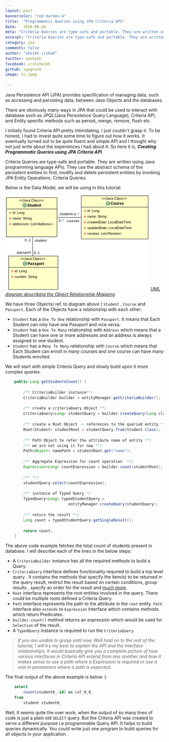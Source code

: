 ```yaml
---
layout: post
bannercolor: "red darken-4"
title:  "Programmatic Queries using JPA Criteria API"
date:   2018-06-26
meta: "Criteria Queries are type-safe and portable. They are written using Java programming language APIs. They use the abstract schema of the persistent entities to find, modify and delete persistent entities."
excerpt: "Criteria Queries are type-safe and portable. They are written using Java programming language APIs. They use the abstract schema of the persistent entities to find, modify and delete persistent entities."
category: jpa
comments: false
author: "sheikh irshad"
twitter: imshykh
facebook: irshsheikh
github: igagrock
image: ts.jpeg

---
```


Java Persistence API (JPA) provides specification of managing data, such as accessing and persisting data, between Java Objects and the databases.

There are obviously many ways in JPA that could be used to interact with database such as JPQL(Java Persistence Query Language), Criteria API, and Entity specific methods such as persist, merge, remove, flush etc.

I initially found Criteria API pretty intimidating. I just couldn't grasp it. To be honest, I had to invest quite some time to figure out how it works. It eventually turned out to be quite fluent and simple API and I thought why not just write about the experiences I had about it. So here it is, **_Creating Programmatic Queries using JPA Criteria API_**.

Criteria Queries are type-safe and portable. They are written using Java programming language APIs. They use the abstract schema of the persistent entities to find, modify and delete persistent entities by invoking JPA Entity Operations. Criteria Queries.

Below is the Data Model, we will be using in this tutorial.

![Object Model- UML](/assets/images/Criteria-object-UML.png)
*<ins>UML diagram describing the Object Relationship Mapping</ins>*

We have three Objects( ref. to diagram above ) `Student` , `Course` and `Passport`. Each of the Objects have a relationship with each other:
* `Student` has a `One To One` relationship with `Passport`. It means that Each Student can only have one Passport and vice versa.
* `Student` has a `One To Many` relationship with `Address` which means that a Student can have one or more addresses and an address is always assigned to one student.
* `Student` has a `Many To Many` relationship with `Course` which means that Each Student can enroll in many courses and one course can have many Students enrolled.

We will start with simple Criteria Query and slowly build upon it more complex queries. 

```java
    public Long getStudentsCount() {
    		
    	/** CriteriaBuilder instance**/ 
    	CriteriaBuilder builder = entityManager.getCriteriaBuilder();
    	
    	/** create a criteriaQuery Object **/
    	CriteriaQuery<Long> studentQuery = builder.createQuery(Long.class);
    	
    	/** create a Root Object -> references to the queried entity **/
    	Root<Student> studentRoot = studentQuery.from(Student.class);
    	
    	/** Path Object to refer the attribute name of entity **/
        /** we are not using it for now **/
    	Path<Object> namePath = studentRoot.get("name");
    	
    	/** Aggregate Expression for count operation  **/
    	Expression<Long> countExpression = builder.count(studentRoot);
    	
    	/** **/
    	studentQuery.select(countExpression);
    	
    	/** instance of Typed Query */
    	TypedQuery<Long> typedStudentQuery = 
            				entityManager.createQuery(studentQuery);
    	
    	/** return the result **/
		Long count = typedStudentQuery.getSingleResult();
    	
    	return count;
    }
```

The above code example fetches the total count of students present in database.
I will describe each of the lines in the below steps:
* A `CriteriaBuilder` instance has all the required methods to build a Query.
* `CriteriaQuery` interface defines functionality required to build a top level query . It contains the methods that specify the item(s) to be returned in the query result, restrict the result based on certain conditions, group results , specify an order for the result and [much more](https://docs.oracle.com/javaee/6/api/javax/persistence/criteria/CriteriaQuery.html).
* `Root` interface represents the root entities involved in the query. There could be multiple roots defined a Criteria Query. 
* `Path` interface represents the path to the attribute in the `root` entity.
    `Path` interface also `extends` to `Expression` Interface which contains methods which return Predicates.
*  `builder.count()` method returns an expression which would be used for `Selection` of the result.
*  A `TypedQuery` instance is required to run the `CriteriaQuery`. 

> _If you are unable to grasp until now. Well hold on to the rest of the tutorial, I will try my best to explain the API and the interface relationships. It would basically give you a complete picture of how various interfaces in Criteria API extend from one another and how it makes sense to use a path where a Expression is required or use a root in parameters where a path is expected._


The final output of the above example is below :)

```sql
    select
        count(student0_.id) as col_0_0_ 
    from
        student student0_
```
 
Well, It seems quite the over work, when the output of so many lines of code is just a plain old `SELECT` query. But the Criteria API was created to serve a different purpose i.e programmable Query API. It helps to build queries dynamically. You could write just one program to build queries for all objects in your application.





